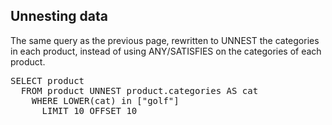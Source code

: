 ## Unnesting data

The same query as the previous page, rewritten to UNNEST the categories in each product, 
instead of using ANY/SATISFIES on the categories of each product.
<pre id="example">
SELECT product 
  FROM product UNNEST product.categories AS cat  
    WHERE LOWER(cat) in ["golf"] 
      LIMIT 10 OFFSET 10
</pre>
